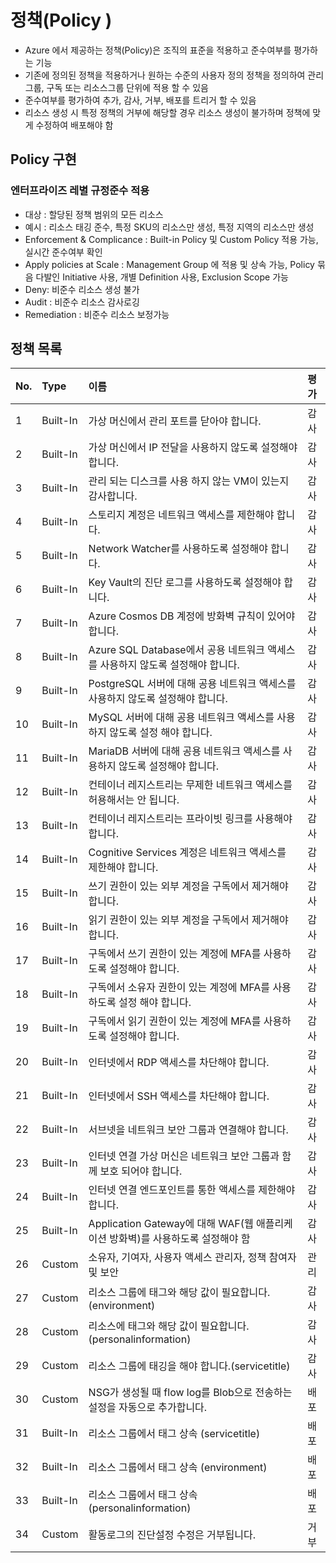 # 정책(Policy )
- Azure 에서 제공하는 정책(Policy)은 조직의 표준을 적용하고 준수여부를 평가하는 기능  
- 기존에 정의된 정책을 적용하거나 원하는 수준의 사용자 정의 정책을 정의하여 관리그룹, 구독 또는 리소스그룹 단위에 적용 할 수 있음
- 준수여부를 평가하여 추가, 감사, 거부, 배포를 트리거 할 수 있음
- 리소스 생성 시 특정 정책의 거부에 해당할 경우 리소스 생성이 불가하며 정책에 맞게 수정하여 배포해야 함


## Policy 구현
### 엔터프라이즈 레별 규정준수 적용
- 대상 : 할당된 정책 범위의 모든 리소스
- 예시 : 리소스 태깅 준수, 특정 SKU의 리소스만 생성, 특정 지역의 리소스만 생성
- Enforcement & Complicance : Built-in Policy 및 Custom Policy 적용 가능, 실시간 준수여부 확인
- Apply policies at Scale : Management Group 에 적용 및 상속 가능, Policy 묶음 다발인 Initiative 사용, 개별 Definition 사용, Exclusion Scope 가능
- Deny: 비준수 리소스 생성 불가
- Audit : 비준수 리소스 감사로깅
- Remediation : 비준수 리소스 보정가능



## 정책 목록  
| No. | Type | 이름 | 평가 |  
|:---|:---|:---|:---|  
| 1	| Built-In | 가상 머신에서 관리 포트를 닫아야 합니다. |	감사 | 
| 2	| Built-In | 가상 머신에서 IP 전달을 사용하지 않도록 설정해야 합니다. |	감사 |  
| 3	| Built-In | 관리 되는 디스크를 사용 하지 않는 VM이 있는지 감사합니다. | 감사 | 
| 4	| Built-In | 스토리지 계정은 네트워크 액세스를 제한해야 합니다.	| 감사 |  
| 5	| Built-In | Network Watcher를 사용하도록 설정해야 합니다. | 감사 |  
| 6	| Built-In | Key Vault의 진단 로그를 사용하도록 설정해야 합니다. | 감사 |  
| 7	| Built-In | Azure Cosmos DB 계정에 방화벽 규칙이 있어야 합니다. | 감사 |  
| 8	| Built-In | Azure SQL Database에서 공용 네트워크 액세스를 사용하지 않도록 설정해야 합니다.	| 감사 |  
| 9	| Built-In | PostgreSQL 서버에 대해 공용 네트워크 액세스를 사용하지 않도록 설정해야 합니다. | 감사 |  
| 10 | Built-In | MySQL 서버에 대해 공용 네트워크 액세스를 사용하지 않도록  설정 해야 합니다.	 | 감사 |
| 11 |	Built-In | MariaDB 서버에 대해 공용 네트워크 액세스를 사용하지 않도록 설정해야 합니다.	| 감사 |
| 12 |	Built-In | 컨테이너 레지스트리는 무제한 네트워크 액세스를 허용해서는 안 됩니다. | 	감사 | 
| 13 |	Built-In | 컨테이너 레지스트리는 프라이빗 링크를 사용해야 합니다. | 감사 |
| 14 |	Built-In | Cognitive Services 계정은 네트워크 액세스를 제한해야 합니다. | 감사 |  
| 15 |	Built-In | 쓰기 권한이 있는 외부 계정을 구독에서 제거해야 합니다.| 감사 | 
| 16 |	Built-In | 읽기 권한이 있는 외부 계정을 구독에서 제거해야 합니다. | 감사 |
| 17 |	Built-In | 구독에서 쓰기 권한이 있는 계정에 MFA를 사용하도록 설정해야 합니다.	 | 감사 | 
| 18 |	Built-In | 구독에서 소유자 권한이 있는 계정에 MFA를 사용하도록 설정 해야 합니다. | 	감사 | 
| 19 |	Built-In | 구독에서 읽기 권한이 있는 계정에 MFA를 사용하도록 설정해야 합니다. | 	감사 |  
| 20 |	Built-In | 인터넷에서 RDP 액세스를 차단해야 합니다. | 감사 |
| 21 |	Built-In | 인터넷에서 SSH 액세스를 차단해야 합니다. | 감사 |
| 22 |	Built-In | 서브넷을 네트워크 보안 그룹과 연결해야 합니다. | 감사 | 
| 23 |	Built-In | 인터넷 연결 가상 머신은 네트워크 보안 그룹과 함께 보호 되어야  합니다. | 	감사 |  
| 24 |	Built-In | 인터넷 연결 엔드포인트를 통한 액세스를 제한해야 합니다. | 감사 |  
| 25 |	Built-In | Application Gateway에 대해 WAF(웹 애플리케이션 방화벽)를 사용하도록 설정해야 함 | 	감사 | 
| 26 |	Custom | 소유자, 기여자, 사용자 액세스 관리자, 정책 참여자 및 보안 | 관리 |자의 권한을 거부합니다. (단, Azure 에 의해 자동생성 되는 계정은 제외) | 	거부 |
| 27 |	Custom | 리소스 그룹에 태그와 해당 값이 필요합니다.(environment) | 감사 | 
| 28 |	Custom | 리소스에 태그와 해당 값이 필요합니다.(personalinformation)	| 감사 |
| 29 |	Custom | 리소스 그룹에 태깅을 해야 합니다.(servicetitle) | 감사 |
| 30 |	Custom | NSG가 생성될 때 flow log를 Blob으로 전송하는 설정을 자동으로 추가합니다. | 배포 |  
| 31 |	Built-In | 리소스 그룹에서 태그 상속 (servicetitle) | 배포 |
| 32 |	Built-In | 리소스 그룹에서 태그 상속 (environment) | 배포 |  
| 33 |	Built-In | 리소스 그룹에서 태그 상속 (personalinformation) | 배포 | 
| 34 |	Custom | 활동로그의 진단설정 수정은 거부됩니다. | 거부 |

